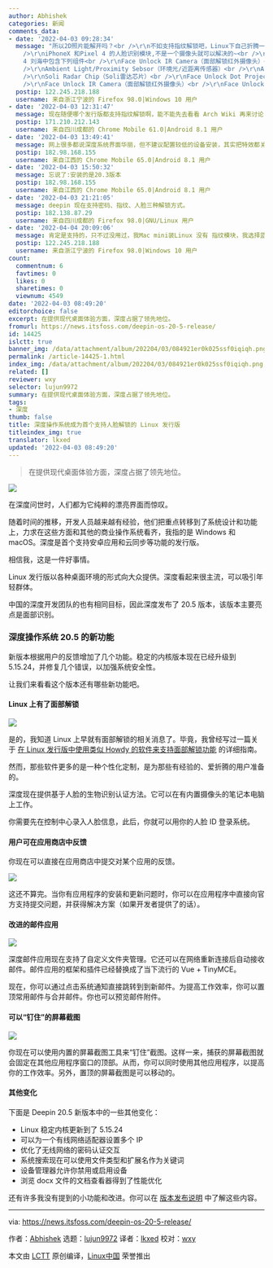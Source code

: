 ```yaml
---
author: Abhishek
categories: 新闻
comments_data:
- date: '2022-04-03 09:28:34'
  message: "所以2D照片能解开吗？<br />\r\n不如支持指纹解锁吧，Linux下自己折腾一下指纹模块很容易被驱动的！面部解锁也就玩玩而已啦！<br
    />\r\niPhoneX 和Pixel 4 的人脸识别模块,不是一个摄像头就可以解决的~<br />\r\n<br />\r\nGoogle Pixel
    4 刘海中包含下列组件<br />\r\nFace Unlock IR Camera（面部解锁红外摄像头）<br />\r\nFront Camera（前置摄像头）<br
    />\r\nAmbient Light/Proximity Sebsor（环境光/近距离传感器）<br />\r\nAudio port（音频端口）<br
    />\r\nSoli Radar Chip（Soli雷达芯片）<br />\r\nFace Unlock Dot Projector（面部解锁点阵投射器）<br
    />\r\nFace Unlock IR Camera（面部解锁红外摄像头）<br />\r\nFace Unlock Flood Illum"
  postip: 122.245.218.188
  username: 来自浙江宁波的 Firefox 98.0|Windows 10 用户
- date: '2022-04-03 12:31:47'
  message: 现在随便哪个发行版都支持指纹解锁啊，能不能先去看看 Arch Wiki 再来讨论？
  postip: 171.210.212.143
  username: 来自四川成都的 Chrome Mobile 61.0|Android 8.1 用户
- date: '2022-04-03 13:49:41'
  message: 网上很多都说深度系统界面华丽，但不建议配置较低的设备安装，其实把特效都关闭后，系统启动什么都不做，显示的内存消耗在600M左右，我这个赛扬1007u的笔记本也可一用。
  postip: 182.98.168.155
  username: 来自江西的 Chrome Mobile 65.0|Android 8.1 用户
- date: '2022-04-03 15:50:32'
  message: 忘说了:安装的是20.3版本
  postip: 182.98.168.155
  username: 来自江西的 Chrome Mobile 65.0|Android 8.1 用户
- date: '2022-04-03 21:21:05'
  message: deepin 现在支持密码、指纹、人脸三种解锁方式。
  postip: 182.138.87.29
  username: 来自四川成都的 Firefox 98.0|GNU/Linux 用户
- date: '2022-04-04 20:09:06'
  message: 肯定是支持的，只不过没用过，我Mac mini装Linux 没有 指纹模块，我选择蓝牙解锁方式。
  postip: 122.245.218.188
  username: 来自浙江宁波的 Firefox 98.0|Windows 10 用户
count:
  commentnum: 6
  favtimes: 0
  likes: 0
  sharetimes: 0
  viewnum: 4549
date: '2022-04-03 08:49:20'
editorchoice: false
excerpt: 在提供现代桌面体验方面，深度占据了领先地位。
fromurl: https://news.itsfoss.com/deepin-os-20-5-release/
id: 14425
islctt: true
banner_img: /data/attachment/album/202204/03/084921er0k025ssf0iqiqh.png
permalink: /article-14425-1.html
index_img: /data/attachment/album/202204/03/084921er0k025ssf0iqiqh.png.thumb.jpg
related: []
reviewer: wxy
selector: lujun9972
summary: 在提供现代桌面体验方面，深度占据了领先地位。
tags:
- 深度
thumb: false
title: 深度操作系统成为首个支持人脸解锁的 Linux 发行版
titleindex_img: true
translator: lkxed
updated: '2022-04-03 08:49:20'
---
```



> 
> 在提供现代桌面体验方面，深度占据了领先地位。
> 
> 
> 


![](/data/attachment/album/202204/03/084921er0k025ssf0iqiqh.png)


在深度问世时，人们都为它纯粹的漂亮界面而惊叹。


随着时间的推移，开发人员越来越有经验，他们把重点转移到了系统设计和功能上，力求在这些方面和其他的商业操作系统看齐，我指的是 Windows 和 macOS。深度是首个支持安卓应用和云同步等功能的发行版。


相信我，这是一件好事情。


Linux 发行版以各种桌面环境的形式向大众提供。深度看起来很主流，可以吸引年轻群体。


中国的深度开发团队的也有相同目标，因此深度发布了 20.5 版本，该版本主要亮点是面部识别。


### 深度操作系统 20.5 的新功能


新版本根据用户的反馈增加了几个功能。稳定的内核版本现在已经升级到 5.15.24，并修复几个错误，以加强系统安全性。


让我们来看看这个版本还有哪些新功能吧。


#### Linux 上有了面部解锁


![](/data/attachment/album/202204/03/084922udeezdpkdk4beblb.jpg)


是的，我知道 Linux 上早就有面部解锁的相关消息了。毕竟，我曾经写过一篇关于 [在 Linux 发行版中使用类似 Howdy 的软件来支持面部解锁功能](https://itsfoss.com/face-unlock-ubuntu/) 的详细指南。


然而，那些软件更多的是一种个性化定制，是为那些有经验的、爱折腾的用户准备的。


深度现在提供基于人脸的生物识别认证方法。它可以在有内置摄像头的笔记本电脑上工作。


你需要先在控制中心录入人脸信息，此后，你就可以用你的人脸 ID 登录系统。


#### 用户可在应用商店中反馈


你现在可以直接在应用商店中提交对某个应用的反馈。


![](/data/attachment/album/202204/03/084923spivvgryn7pc1gu6.jpg)


这还不算完。当你有应用程序的安装和更新问题时，你可以在应用程序中直接向官方支持提交问题，并获得解决方案（如果开发者提供了的话）。


#### 改进的邮件应用


![](/data/attachment/album/202204/03/084924sio2zowi6oo6zxyo.jpg)


深度邮件应用现在支持了自定义文件夹管理。它还可以在网络重新连接后自动接收邮件。邮件应用的框架和插件已经替换成了当下流行的 Vue + TinyMCE。


现在，你可以通过点击系统通知直接跳转到到新邮件。为提高工作效率，你可以置顶常用邮件与合并邮件。你也可以预览邮件附件。


#### 可以“钉住”的屏幕截图


![](/data/attachment/album/202204/03/084924mf448rzf8scgt483.jpg)


你现在可以使用内置的屏幕截图工具来“钉住”截图。这样一来，捕获的屏幕截图就会固定在其他应用程序窗口的顶部。从而，你可以同时使用其他应用程序，以提高你的工作效率。另外，置顶的屏幕截图是可以移动的。


#### 其他变化


下面是 Deepin 20.5 新版本中的一些其他变化：


* Linux 稳定内核更新到了 5.15.24
* 可以为一个有线网络适配器设置多个 IP
* 优化了无线网络的密码认证交互
* 系统搜索现在可以使用文件类型和扩展名作为关键词
* 设备管理器允许你禁用或启用设备
* 浏览 docx 文件的文档查看器得到了性能优化


还有许多我没有提到的小功能和改进。你可以在 [版本发布说明](https://www.deepin.org/en/2022/03/31/deepin-20-5/) 中了解这些内容。




---


via: <https://news.itsfoss.com/deepin-os-20-5-release/>


作者：[Abhishek](https://news.itsfoss.com/author/root/) 选题：[lujun9972](https://github.com/lujun9972) 译者：[lkxed](https://github.com/lkxed) 校对：[wxy](https://github.com/wxy)


本文由 [LCTT](https://github.com/LCTT/TranslateProject) 原创编译，[Linux中国](https://linux.cn/) 荣誉推出
